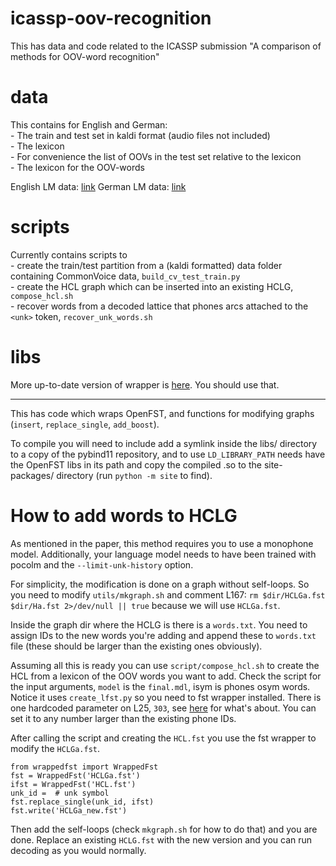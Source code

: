 # icassp-oov-recognition

This has data and code related to the ICASSP submission "A comparison of methods for OOV-word recognition"

# data

This contains for English and German:  
    - The train and test set in kaldi format (audio files not included)  
    - The lexicon  
    - For convenience the list of OOVs in the test set relative to the lexicon  
    - The lexicon for the OOV-words

English LM data: [link](http://www.mediafire.com/file/fy8841cfkwft5tu/en_lm_text.txt.gz/file)
German LM data: [link](http://www.mediafire.com/file/7egjt3mygxk6whw/de_lm_text.txt.gz/file)

# scripts

Currently contains scripts to  
    - create the train/test partition from a (kaldi formatted) data folder containing CommonVoice data, `build_cv_test_train.py`  
    - create the HCL graph which can be inserted into an existing HCLG, `compose_hcl.sh`  
    - recover words from a decoded lattice that phones arcs attached to the `<unk>` token, `recover_unk_words.sh`  

# libs

More up-to-date version of wrapper is [here](https://github.com/RuABraun/fst-util). You should use that.

---

This has code which wraps OpenFST, and functions for modifying graphs (`insert`, `replace_single`, `add_boost`).

To compile you will need to include add a symlink inside the libs/ directory to a copy of the pybind11 repository, and to use `LD_LIBRARY_PATH` needs have the OpenFST libs in its path and copy the compiled .so to the site-packages/ directory (run `python -m site` to find).

# How to add words to HCLG

As mentioned in the paper, this method requires you to use a monophone model. Additionally, your language model needs to have been trained with pocolm and the `--limit-unk-history` option.

For simplicity, the modification is done on a graph without self-loops. So you need to modify `utils/mkgraph.sh` and comment L167: `rm $dir/HCLGa.fst $dir/Ha.fst 2>/dev/null || true` because we will use `HCLGa.fst`.

Inside the graph dir where the HCLG is there is a `words.txt`. You need to assign IDs to the new words you're adding and append these to `words.txt` file (these should be larger than the existing ones obviously).

Assuming all this is ready you can use `script/compose_hcl.sh` to create the HCL from a lexicon of the OOV words you want to add. Check the script for the input arguments, `model` is the `final.mdl`, isym is phones osym words. Notice it uses `create_lfst.py` so you need to fst wrapper installed. There is one hardcoded parameter on L25, `303`, see [here](https://groups.google.com/g/kaldi-help/c/jL8VnwKGRWs/m/-Pe29-G9AgAJ) for what's about. You can set it to any number larger than the existing phone IDs.

After calling the script and creating the `HCL.fst` you use the fst wrapper to modify the `HCLGa.fst`.

```
from wrappedfst import WrappedFst
fst = WrappedFst('HCLGa.fst')
ifst = WrappedFst('HCL.fst')
unk_id =  # unk symbol
fst.replace_single(unk_id, ifst)
fst.write('HCLGa_new.fst')
```

Then add the self-loops (check `mkgraph.sh` for how to do that) and you are done. Replace an existing `HCLG.fst` with the new version and you can run decoding as you would normally.
